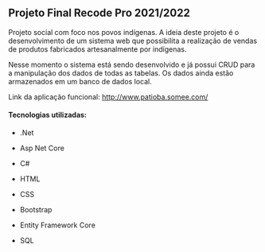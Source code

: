 ## Projeto Final Recode Pro 2021/2022

Projeto social com foco nos povos indígenas. A ideia deste projeto é o desenvolvimento de um sistema web que possibilita a realização de vendas de produtos fabricados artesanalmente por indígenas.

Nesse momento o sistema está sendo desenvolvido e já possui CRUD para a manipulação dos dados de todas as tabelas. Os dados ainda estão armazenados em um banco de dados local.

Link da aplicação funcional: http://www.patioba.somee.com/

#### Tecnologias utilizadas:

* .Net
* Asp Net Core
* C#
* HTML
* CSS
* Bootstrap

* Entity Framework Core
* SQL
